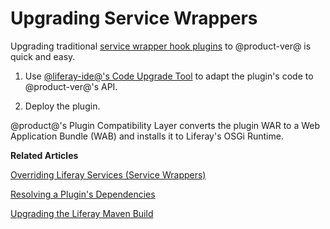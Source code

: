 # Upgrading Service Wrappers [](id=upgrading-service-wrappers)

Upgrading traditional [service wrapper hook plugins](/develop/tutorials/-/knowledge_base/6-2/overriding-a-portal-service-using-a-hook) to @product-ver@ is quick and easy. 

1.  Use [@liferay-ide@'s Code Upgrade Tool](/develop/tutorials/-/knowledge_base/7-0/adapting-to-liferay-7s-api-with-the-code-upgrade-tool)
    to adapt the plugin's code to @product-ver@'s API.  

2.  Deploy the plugin. 

@product@'s Plugin Compatibility Layer converts the plugin WAR to a Web
Application Bundle (WAB) and installs it to Liferay's OSGi Runtime. 

**Related Articles**

[Overriding Liferay Services \(Service Wrappers\)](/develop/tutorials/-/knowledge_base/7-0/customizing-liferay-services-service-wrappers)

[Resolving a Plugin's Dependencies](/develop/tutorials/-/knowledge_base/7-0/resolving-a-plugins-dependencies)

[Upgrading the Liferay Maven Build](/develop/tutorials/-/knowledge_base/7-0/upgrading-the-liferay-maven-build)
